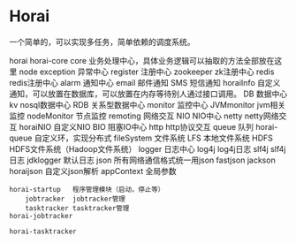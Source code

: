 # Horai
一个简单的，可以实现多任务，简单依赖的调度系统。

horai
    horai-core
        core    业务处理中心，具体业务逻辑可以抽取的方法全部放在这里
            node
            exception   异常中心
        register    注册中心
            zookeeper   zk注册中心
            redis       redis注册中心
        alarm       通知中心
            email       邮件通知
            SMS         短信通知
            horaiInfo   自定义通知，可以放置在数据库，可以放置在内存等待别人通过接口调用。
        DB  数据中心
            kv      nosql数据中心
            RDB     关系型数据中心
        monitor     监控中心
            JVMmonitor  jvm相关监控
            nodeMonitor 节点监控
        remoting 网络交互
            NIO     NIO中心
                netty   netty网络交互
                horaiNIO 自定义NIO
            BIO     阻塞IO中心
                http    http协议交互
        queue  队列
            horai-queue 自定义环，实现分布式
        fileSystem  文件系统
            LFS         本地文件系统
            HDFS        HDFS文件系统（Hadoop文件系统）
        logger  日志中心
            log4j   log4j日志
            slf4j   slf4j日志
            jdklogger   默认日志
        json    所有网络通信格式统一用json
            fastjson
            jackson
            horaijson   自定义json解析
        appContext 全局参数

    horai-startup   程序管理模块（启动，停止等）
        jobtracker  jobtracker管理
        tasktracker tasktracker管理
    horai-jobtracker

    horai-tasktracker